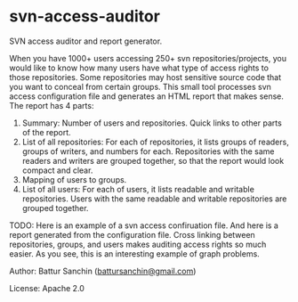 # svn-access-auditor
SVN access auditor and report generator.

When you have 1000+ users accessing 250+ svn repositories/projects, you would like to know how many users have what type of access rights to those repositories. Some repositories may host sensitive source code that you want to conceal from certain groups. This small tool processes svn access configuration file and generates an HTML report that makes sense. The report has 4 parts:

1. Summary: Number of users and repositories. Quick links to other parts of the report.
2. List of all repositories: For each of repositories, it lists groups of readers, groups of writers, and numbers for each. Repositories with the same readers and writers are grouped together, so that the report would look compact and clear.
3. Mapping of users to groups.
4. List of all users: For each of users, it lists readable and writable repositories. Users with the same readable and writable repositories are grouped together. 

TODO: Here is an example of a svn access confiruation file. And here is a report generated from the configuration file. Cross linking between repositories, groups, and users makes auditing access rights so much easier. As you see, this is an interesting example of graph problems.

Author: Battur Sanchin (battursanchin@gmail.com)

License: Apache 2.0
